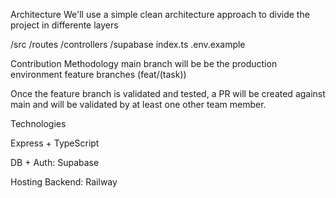 Architecture
We'll use a simple clean architecture approach to divide the project in differente layers

/src
  /routes
  /controllers
  /supabase
index.ts
.env.example

Contribution Methodology
main branch will be be the production environment
feature branches (feat/(task))

Once the feature branch is validated and tested, a PR will be created against main and will be validated by at least one other team member.

Technologies

Express + TypeScript

DB + Auth: Supabase

Hosting Backend: Railway
